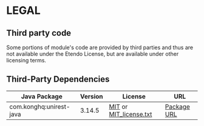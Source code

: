 # LEGAL

## Third party code

Some portions of module's code are provided by third parties and
thus are not available under the Etendo License, but are available
under other licensing terms.


## Third-Party Dependencies

| Java Package            | Version | License                                                                           | URL                                                                              |
|-------------------------|---------|-----------------------------------------------------------------------------------|----------------------------------------------------------------------------------|
| com.konghq:unirest-java | 3.14.5  | [MIT](http://opensource.org/licenses/MIT) or [MIT_license.txt](./MIT_license.txt) | [Package URL](https://mvnrepository.com/artifact/com.konghq/unirest-java/3.14.5) |